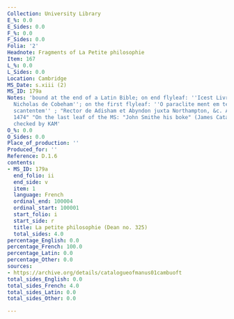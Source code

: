 ```yaml
---
Collection: University Library
E_%: 0.0
E_Sides: 0.0
F_%: 0.0
F_Sides: 0.0
Folia: '2'
Headnote: Fragments of La Petite philosophie
Item: 167
L_%: 0.0
L_Sides: 0.0
Location: Cambridge
MS_Date: s.xiii (2)
MS_ID: 179a
Notes: 'bound at the end of a Latin Bible; on end flyleaf: ''Icest Livre est a mestre
  Nicholas de Cobeham''; on the first flyleaf: ''O paraclite ment em tergas sorde
  scantentem'' ; "Rector de Adisham et Abyndon juxta Northampton, &c. Anno Domini/
  1474" "On the last leaf of the MS: "John Smithe his boke" (James Catalogue); languages
  checked by KAM'
O_%: 0.0
O_Sides: 0.0
Place_of_production: ''
Produced_for: ''
Reference: D.1.6
contents:
- MS_ID: 179a
  end_folio: ii
  end_side: v
  item: 1
  language: French
  ordinal_end: 100004
  ordinal_start: 100001
  start_folio: i
  start_side: r
  title: La petite philosophie (Dean no. 325)
  total_sides: 4.0
percentage_English: 0.0
percentage_French: 100.0
percentage_Latin: 0.0
percentage_Other: 0.0
sources:
- https://archive.org/details/catalogueofmanus01cambuoft
total_sides_English: 0.0
total_sides_French: 4.0
total_sides_Latin: 0.0
total_sides_Other: 0.0

---
```


